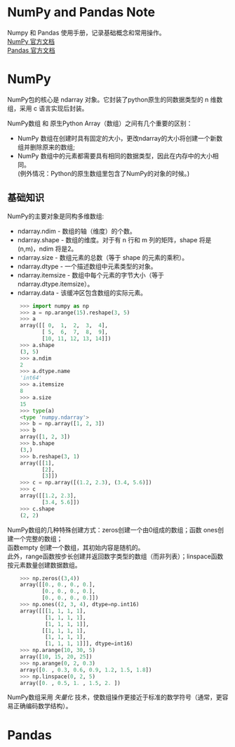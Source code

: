 # NumPy and Pandas Note
Numpy 和 Pandas 使用手册，记录基础概念和常用操作。  
[NumPy 官方文档](https://www.numpy.org.cn/user/)  
[Pandas 官方文档](https://www.pypandas.cn/docs/)

# NumPy
NumPy包的核心是 ndarray 对象。它封装了python原生的同数据类型的 n 维数组，采用 c 语言实现后封装。

NumPy数组 和 原生Python Array（数组）之间有几个重要的区别：
+ NumPy 数组在创建时具有固定的大小，更改ndarray的大小将创建一个新数组并删除原来的数组;  
+ NumPy 数组中的元素都需要具有相同的数据类型，因此在内存中的大小相同。   
  (例外情况：Python的原生数组里包含了NumPy的对象的时候。)

## 基础知识
NumPy的主要对象是同构多维数组:  
+ ndarray.ndim  - 数组的轴（维度）的个数。
+ ndarray.shape - 数组的维度。对于有 n 行和 m 列的矩阵，shape 将是 (n,m)，ndim 将是2。
+ ndarray.size  - 数组元素的总数（等于 shape 的元素的乘积）。
+ ndarray.dtype - 一个描述数组中元素类型的对象。
+ ndarray.itemsize - 数组中每个元素的字节大小（等于 ndarray.dtype.itemsize）。
+ ndarray.data  - 该缓冲区包含数组的实际元素。

```python
    >>> import numpy as np
    >>> a = np.arange(15).reshape(3, 5)
    >>> a
    array([[ 0,  1,  2,  3,  4],
           [ 5,  6,  7,  8,  9],
           [10, 11, 12, 13, 14]])
    >>> a.shape
    (3, 5)
    >>> a.ndim
    2
    >>> a.dtype.name
    'int64'
    >>> a.itemsize
    8
    >>> a.size
    15
    >>> type(a)
    <type 'numpy.ndarray'>
    >>> b = np.array([1, 2, 3])
    >>> b
    array([1, 2, 3])
    >>> b.shape
    (3,)
    >>> b.reshape(3, 1)
    array([[1],
           [2],
           [3]])
    >>> c = np.array([(1.2, 2.3), (3.4, 5.6)])
    >>> c
    array([[1.2, 2.3],
           [3.4, 5.6]])
    >>> c.shape
    (2, 2)
```

NumPy数组的几种特殊创建方式：zeros创建一个由0组成的数组；函数 ones创建一个完整的数组；  
函数empty 创建一个数组，其初始内容是随机的。  
此外，range函数按步长创建并返回数字类型的数组（而非列表）；linspace函数按元素数量创建数据数组。

```python
    >>> np.zeros((3,4))
    array([[0., 0., 0., 0.],
           [0., 0., 0., 0.],
           [0., 0., 0., 0.]])
    >>> np.ones((2, 3, 4), dtype=np.int16)
    array([[[1, 1, 1, 1],
            [1, 1, 1, 1],
            [1, 1, 1, 1]],    
           [[1, 1, 1, 1],
            [1, 1, 1, 1],
            [1, 1, 1, 1]]], dtype=int16)
    >>> np.arange(10, 30, 5)
    array([10, 15, 20, 25])
    >>> np.arange(0, 2, 0.3)
    array([0. , 0.3, 0.6, 0.9, 1.2, 1.5, 1.8])
    >>> np.linspace(0, 2, 5)
    array([0. , 0.5, 1. , 1.5, 2. ])
```

NumPy数组采用 *矢量化* 技术，使数组操作更接近于标准的数学符号（通常，更容易正确编码数学结构）。






# Pandas






